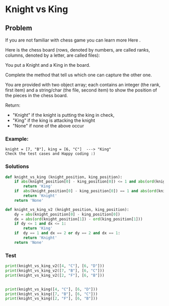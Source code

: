 # Knight vs King
## Problem

If you are not familiar with chess game you can learn more Here .

Here is the chess board (rows, denoted by numbers, are called ranks, columns, denoted by a letter, are called files):

You put a Knight and a King in the board.

Complete the method that tell us which one can capture the other one.

You are provided with two object array; each contains an integer (the rank, first item) and a string/char (the file, second item) to show the position of the pieces in the chess board.

Return:

* "Knight" if the knight is putting the king in check,
* "King" if the king is attacking the knight
* "None" if none of the above occur
### Example:
```
knight = [7, "B"], king = [6, "C"]  ---> "King"
Check the test cases and Happy coding :)
```

### Solutions
```python
def knight_vs_king (knight_position, king_position):
    if abs(knight_position[0] - king_position[0]) <= 1 and abs(ord(knight_position[1]) - ord(king_position[1])) <= 1:
        return 'King'
    if  abs(knight_position[0] - king_position[0]) == 1 and abs(ord(knight_position[1]) - ord(king_position[1])) == 2 or abs(knight_position[0] - king_position[0]) == 2 and abs(ord(knight_position[1]) - ord(king_position[1])) == 1:
        return 'Knight'
    return 'None'

def knight_vs_king_v2 (knight_position, king_position):
    dy = abs(knight_position[0] - king_position[0])
    dx = abs(ord(knight_position[1]) - ord(king_position[1]))
    if dy <= 1 and dx <= 1:
        return 'King'
    if  dy == 1 and dx == 2 or dy == 2 and dx == 1:
        return 'Knight'
    return 'None'
```

### Test
```python
print(knight_vs_king_v2([4, "C"], [6, "D"]))
print(knight_vs_king_v2([7, "B"], [6, "C"]))
print(knight_vs_king_v2([2, "F"], [6, "B"]))

     
print(knight_vs_king([4, "C"], [6, "D"]))
print(knight_vs_king([7, "B"], [6, "C"]))
print(knight_vs_king([2, "F"], [6, "B"]))
```
